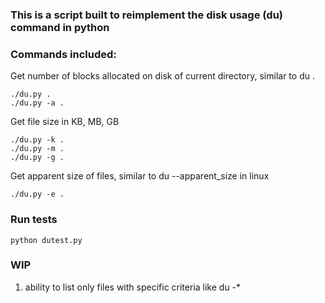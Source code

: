 ### This is a script built to reimplement the disk usage (du) command in python

### Commands included:

Get number of blocks allocated on disk of current directory, similar to du . 

```
./du.py .
./du.py -a .
```

Get file size in KB, MB, GB

```
./du.py -k .
./du.py -m .
./du.py -g .
```

Get apparent size of files, similar to du --apparent_size in linux

```
./du.py -e .
```

### Run tests

```
python dutest.py

```

### WIP
1. ability to list only files with specific criteria like du -*